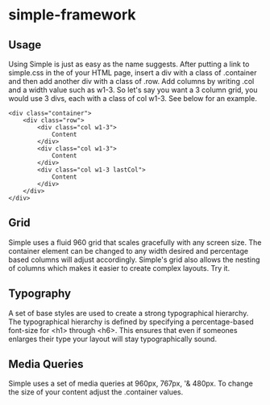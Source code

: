 simple-framework
================

Usage
----------------

Using Simple is just as easy as the name suggests. After putting a link to simple.css in the <head> of your HTML page, insert a div with a class of .container and then add another div with a class of .row. Add columns by writing .col and a width value such as w1-3. So let's say you want a 3 column grid, you would use 3 divs, each with a class of col w1-3. See below for an example.

	<div class="container">
		<div class="row">
			<div class="col w1-3">
				Content
			</div>	
			<div class="col w1-3">
				Content
			</div>	
			<div class="col w1-3 lastCol">
				Content
			</div>								
		</div>	
	</div>

Grid
----------------

Simple uses a fluid 960 grid that scales gracefully with any screen size. The container element can be changed to any width desired and percentage based columns will adjust accordingly. Simple's grid also allows the nesting of columns which makes it easier to create complex layouts. Try it.

Typography
----------------

A set of base styles are used to create a strong typographical hierarchy. The typographical hierarchy is defined by specifying a percentage-based font-size for &lt;h1&gt; through &lt;h6&gt;. This ensures that even if someones enlarges their type your layout will stay typographically sound.

Media Queries
----------------

Simple uses a set of media queries at 960px, 767px, '& 480px. To change the size of your content adjust the .container values.
